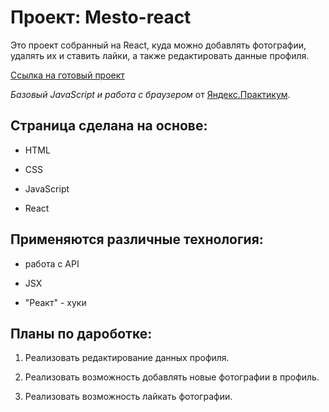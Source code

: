 # Проект: Mesto-react

Это проект собранный на React, куда можно добавлять фотографии, удалять их и ставить лайки, а также редактировать данные профиля.

[Ссылка на готовый проект](https://akim262000.github.io/mesto/ "Я проект!")

_Базовый JavaScript и работа с браузером_ от [Яндекс.Практикум](https://practicum.yandex.ru/).

## Cтраница сделана на основе:

- HTML

- CSS

- JavaScript

- React

## Применяются различные технология:

- работа с API

- JSX

- "Реакт" - хуки

## Планы по дароботке:

1. Реализовать редактирование данных профиля.

2. Реализовать возможность добавлять новые фотографии в профиль.

3. Реализовать возможность лайкать фотографии.
